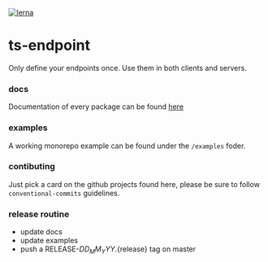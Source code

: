 [![lerna](https://img.shields.io/badge/maintained%20with-lerna-cc00ff.svg)](https://lerna.js.org/)

# ts-endpoint
Only define your endpoints once. Use them in both clients and servers.

### docs
Documentation of every package can be found [here](https://ts-endpoint.federicosordillo.com)

### examples
A working monorepo example can be found under the `/examples` foder.

### contibuting
Just pick a card on the github projects found here, please be sure to follow `conventional-commits` guidelines.

### release routine
- update docs
- update examples
- push a RELEASE-${DD_MM_YYY}.${release} tag on master
